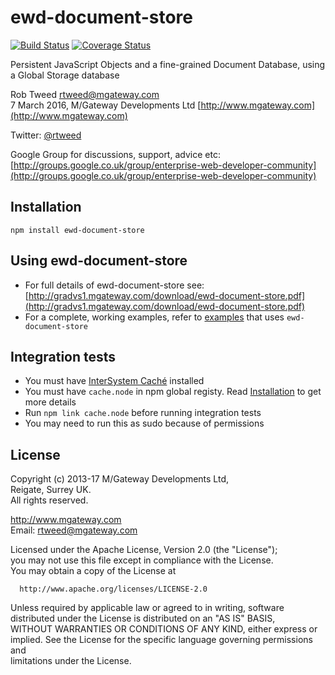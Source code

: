 # ewd-document-store

[![Build Status](https://travis-ci.org/killmenot/ewd-document-store.svg?branch=tests)](https://travis-ci.org/killmenot/ewd-document-store) [![Coverage Status](https://coveralls.io/repos/github/killmenot/ewd-document-store/badge.svg?branch=tests)](https://coveralls.io/github/killmenot/ewd-document-store?branch=tests)

Persistent JavaScript Objects and a fine-grained Document Database, using a Global Storage database

Rob Tweed <rtweed@mgateway.com>  
7 March 2016, M/Gateway Developments Ltd [http://www.mgateway.com](http://www.mgateway.com)  

Twitter: [@rtweed](https://twitter.com/rtweed)

Google Group for discussions, support, advice etc: [http://groups.google.co.uk/group/enterprise-web-developer-community](http://groups.google.co.uk/group/enterprise-web-developer-community)


## Installation

    npm install ewd-document-store


## Using ewd-document-store

  - For full details of ewd-document-store see: [http://gradvs1.mgateway.com/download/ewd-document-store.pdf](http://gradvs1.mgateway.com/download/ewd-document-store.pdf)
  - For a complete, working examples, refer to [examples](https://github.com/robtweed/ewd-document-store-examples) that uses `ewd-document-store`


## Integration tests

  * You must have [InterSystem Caché](http://www.intersystems.com/our-products/cache/cache-overview/) installed
  * You must have `cache.node` in npm global registy. Read [Installation](http://docs.intersystems.com/latest/csp/docbook/DocBook.UI.Page.cls?KEY=BXJS_intro#BXJS_intro_install) to get more details
  * Run `npm link cache.node` before running integration tests
  * You may need to run this as sudo because of permissions


## License

 Copyright (c) 2013-17 M/Gateway Developments Ltd,                           
 Reigate, Surrey UK.                                                      
 All rights reserved.                                                     
                                                                           
  http://www.mgateway.com                                                  
  Email: rtweed@mgateway.com                                               
                                                                           
                                                                           
  Licensed under the Apache License, Version 2.0 (the "License");          
  you may not use this file except in compliance with the License.         
  You may obtain a copy of the License at                                  
                                                                           
      http://www.apache.org/licenses/LICENSE-2.0                           
                                                                           
  Unless required by applicable law or agreed to in writing, software      
  distributed under the License is distributed on an "AS IS" BASIS,        
  WITHOUT WARRANTIES OR CONDITIONS OF ANY KIND, either express or implied. 
  See the License for the specific language governing permissions and      
   limitations under the License.  

